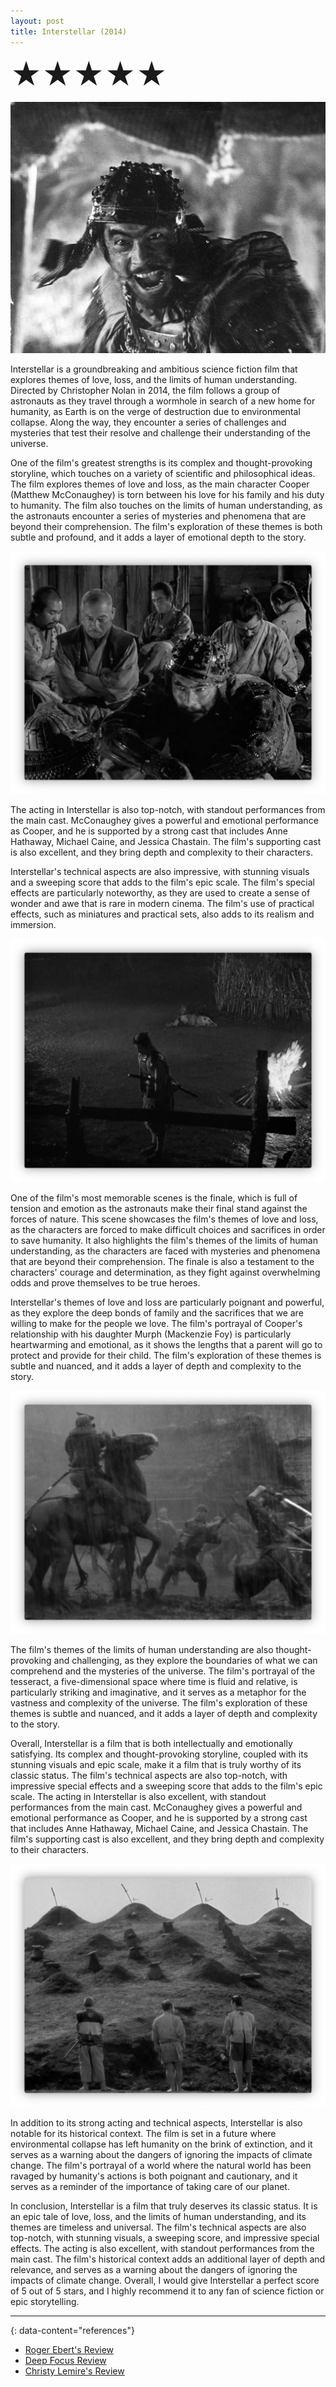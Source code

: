 ```yaml
---
layout: post
title: Interstellar (2014)
---
```

<font size=7>★★★★★</font>
<!-- <font size=7>★★★★☆</font> -->

![img](https://raw.githubusercontent.com/abadari3/abadari3.github.io/master/_images/sevensamurai1.jpeg)

Interstellar is a groundbreaking and ambitious science fiction film that explores themes of love, loss, and the limits of human understanding. Directed by Christopher Nolan in 2014, the film follows a group of astronauts as they travel through a wormhole in search of a new home for humanity, as Earth is on the verge of destruction due to environmental collapse. Along the way, they encounter a series of challenges and mysteries that test their resolve and challenge their understanding of the universe.

One of the film's greatest strengths is its complex and thought-provoking storyline, which touches on a variety of scientific and philosophical ideas. The film explores themes of love and loss, as the main character Cooper (Matthew McConaughey) is torn between his love for his family and his duty to humanity. The film also touches on the limits of human understanding, as the astronauts encounter a series of mysteries and phenomena that are beyond their comprehension. The film's exploration of these themes is both subtle and profound, and it adds a layer of emotional depth to the story.

<img src="https://raw.githubusercontent.com/abadari3/abadari3.github.io/master/_images/sevensamurai3.png" class="rightfloat" > 

The acting in Interstellar is also top-notch, with standout performances from the main cast. McConaughey gives a powerful and emotional performance as Cooper, and he is supported by a strong cast that includes Anne Hathaway, Michael Caine, and Jessica Chastain. The film's supporting cast is also excellent, and they bring depth and complexity to their characters.

Interstellar's technical aspects are also impressive, with stunning visuals and a sweeping score that adds to the film's epic scale. The film's special effects are particularly noteworthy, as they are used to create a sense of wonder and awe that is rare in modern cinema. The film's use of practical effects, such as miniatures and practical sets, also adds to its realism and immersion.

<img src="https://raw.githubusercontent.com/abadari3/abadari3.github.io/master/_images/sevensamurai4.png" class="leftfloat"> 


One of the film's most memorable scenes is the finale, which is full of tension and emotion as the astronauts make their final stand against the forces of nature. This scene showcases the film's themes of love and loss, as the characters are forced to make difficult choices and sacrifices in order to save humanity. It also highlights the film's themes of the limits of human understanding, as the characters are faced with mysteries and phenomena that are beyond their comprehension. The finale is also a testament to the characters' courage and determination, as they fight against overwhelming odds and prove themselves to be true heroes.

Interstellar's themes of love and loss are particularly poignant and powerful, as they explore the deep bonds of family and the sacrifices that we are willing to make for the people we love. The film's portrayal of Cooper's relationship with his daughter Murph (Mackenzie Foy) is particularly heartwarming and emotional, as it shows the lengths that a parent will go to protect and provide for their child. The film's exploration of these themes is subtle and nuanced, and it adds a layer of depth and complexity to the story.


<img src="https://raw.githubusercontent.com/abadari3/abadari3.github.io/master/_images/sevensamurai6.png" class="rightfloat" > 

The film's themes of the limits of human understanding are also thought-provoking and challenging, as they explore the boundaries of what we can comprehend and the mysteries of the universe. The film's portrayal of the tesseract, a five-dimensional space where time is fluid and relative, is particularly striking and imaginative, and it serves as a metaphor for the vastness and complexity of the universe. The film's exploration of these themes is subtle and nuanced, and it adds a layer of depth and complexity to the story.

Overall, Interstellar is a film that is both intellectually and emotionally satisfying. Its complex and thought-provoking storyline, coupled with its stunning visuals and epic scale, make it a film that is truly worthy of its classic status. The film's technical aspects are also top-notch, with impressive special effects and a sweeping score that adds to the film's epic scale. The acting in Interstellar is also excellent, with standout performances from the main cast. McConaughey gives a powerful and emotional performance as Cooper, and he is supported by a strong cast that includes Anne Hathaway, Michael Caine, and Jessica Chastain. The film's supporting cast is also excellent, and they bring depth and complexity to their characters.

<img src="https://raw.githubusercontent.com/abadari3/abadari3.github.io/master/_images/sevensamurai5.png" class="leftfloat"> 

In addition to its strong acting and technical aspects, Interstellar is also notable for its historical context. The film is set in a future where environmental collapse has left humanity on the brink of extinction, and it serves as a warning about the dangers of ignoring the impacts of climate change. The film's portrayal of a world where the natural world has been ravaged by humanity's actions is both poignant and cautionary, and it serves as a reminder of the importance of taking care of our planet.

In conclusion, Interstellar is a film that truly deserves its classic status. It is an epic tale of love, loss, and the limits of human understanding, and its themes are timeless and universal. The film's technical aspects are also top-notch, with stunning visuals, a sweeping score, and impressive special effects. The acting is also excellent, with standout performances from the main cast. The film's historical context adds an additional layer of depth and relevance, and serves as a warning about the dangers of ignoring the impacts of climate change. Overall, I would give Interstellar a perfect score of 5 out of 5 stars, and I highly recommend it to any fan of science fiction or epic storytelling.



---
{: data-content="references"}
- [Roger Ebert's Review](https://www.rogerebert.com/reviews/interstellar-2014)
- [Deep Focus Review](https://deepfocusreview.com/reviews/interstellar/)
- [Christy Lemire's Review](https://christylemire.com/interstellar/)
